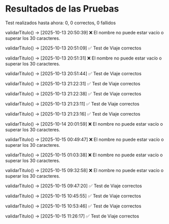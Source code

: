 # Resultados de las Pruebas

Test realizados hasta ahora: 0, 0 correctos, 0 fallidos



validarTitulo() -> [2025-10-13 20:50:39] ❌ El nombre no puede estar vacío o superar los 30 caracteres.

validarTitulo() -> [2025-10-13 20:51:09] ✅ Test de Viaje correctos

validarTitulo() -> [2025-10-13 20:51:31] ❌ El nombre no puede estar vacío o superar los 30 caracteres.

validarTitulo() -> [2025-10-13 20:51:44] ✅ Test de Viaje correctos

validarTitulo() -> [2025-10-13 21:22:31] ✅ Test de Viaje correctos

validarTitulo() -> [2025-10-13 21:22:38] ✅ Test de Viaje correctos

validarTitulo() -> [2025-10-13 21:23:11] ✅ Test de Viaje correctos

validarTitulo() -> [2025-10-13 21:23:16] ✅ Test de Viaje correctos

validarTitulo() -> [2025-10-14 20:01:59] ❌ El nombre no puede estar vacío o superar los 30 caracteres.

validarTitulo() -> [2025-10-15 00:49:47] ❌ El nombre no puede estar vacío o superar los 30 caracteres.

validarTitulo() -> [2025-10-15 01:03:38] ❌ El nombre no puede estar vacío o superar los 30 caracteres.

validarTitulo() -> [2025-10-15 09:32:58] ❌ El nombre no puede estar vacío o superar los 30 caracteres.

validarTitulo() -> [2025-10-15 09:47:20] ✅ Test de Viaje correctos

validarTitulo() -> [2025-10-15 10:45:55] ✅ Test de Viaje correctos

validarTitulo() -> [2025-10-15 10:53:46] ✅ Test de Viaje correctos

validarTitulo() -> [2025-10-15 11:26:17] ✅ Test de Viaje correctos
